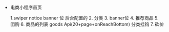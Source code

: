 - 电商小程序首页

    1.swiper   notice banner  位
      后台配置的
    2. 分类
    3. banner位
    4. 推荐商品 
    5. 团购
    6.  商品的列表   goods Api(20+page+onReachBottom)  分类挂钩
    7. 砍价
